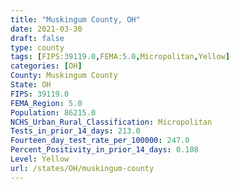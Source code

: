 ```yaml
---
title: "Muskingum County, OH"
date: 2021-03-30
draft: false
type: county
tags: [FIPS:39119.0,FEMA:5.0,Micropolitan,Yellow]
categories: [OH]
County: Muskingum County
State: OH
FIPS: 39119.0
FEMA_Region: 5.0
Population: 86215.0
NCHS_Urban_Rural_Classification: Micropolitan
Tests_in_prior_14_days: 213.0
Fourteen_day_test_rate_per_100000: 247.0
Percent_Positivity_in_prior_14_days: 0.108
Level: Yellow
url: /states/OH/muskingum-county
---
```



